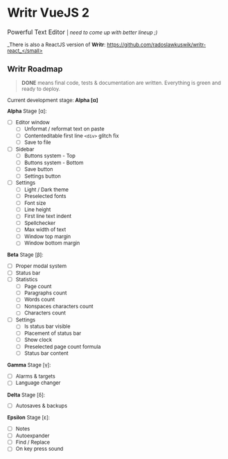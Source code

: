 # Writr VueJS 2

Powerful Text Editor <small>| _need to come up with better lineup ;)_</small>

<small>_There is also a ReactJS version of **Writr**: https://github.com/radoslawkuswik/writr-react_</small>

## Writr Roadmap

> **DONE** means final code, tests & documentation are written. Everything is green and ready to deploy.

Current development stage: **Alpha [α]**

**Alpha** Stage [α]:

- [ ] Editor window
  - [ ] Unformat / reformat text on paste
  - [ ] Contenteditable first line `<div>` glitch fix
  - [ ] Save to file
- [ ] Sidebar
  - [ ] Buttons system - Top
  - [ ] Buttons system - Bottom
  - [ ] Save button
  - [ ] Settings button
- [ ] Settings
  - [ ] Light / Dark theme
  - [ ] Preselected fonts
  - [ ] Font size
  - [ ] Line height
  - [ ] First line text indent
  - [ ] Spellchecker
  - [ ] Max width of text
  - [ ] Window top margin
  - [ ] Window bottom margin

**Beta** Stage [β]:

- [ ] Proper modal system
- [ ] Status bar
- [ ] Statistics
  - [ ] Page count
  - [ ] Paragraphs count
  - [ ] Words count
  - [ ] Nonspaces characters count
  - [ ] Characters count
- [ ] Settings
  - [ ] Is status bar visible
  - [ ] Placement of status bar
  - [ ] Show clock
  - [ ] Preselected page count formula
  - [ ] Status bar content

**Gamma** Stage [γ]:

- [ ] Alarms & targets
- [ ] Language changer

**Delta** Stage [δ]:

- [ ] Autosaves & backups

**Epsilon** Stage [ε]:

- [ ] Notes
- [ ] Autoexpander
- [ ] Find / Replace
- [ ] On key press sound
